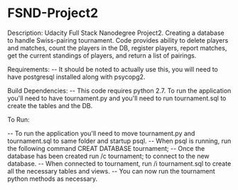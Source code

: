 # FSND-Project2

Description:
Udacity Full Stack Nanodegree Project2. Creating a database to handle Swiss-pairing tournament. Code provides ability to delete players and matches, count the players in the DB, register players, report matches, get the current standings of players, and return a list of pairings.

Requirements:
-- It should be noted to actually use this, you will need to have postgresql installed along with psycopg2.

Build Dependencies:
-- This code requires python 2.7. To run the application you'll need to have tournament.py and you'll need to run tournament.sql to create the tables and the DB. 

To Run:

-- To run the application you'll need to move tournament.py and tournament.sql to same folder and startup psql.
-- When psql is running, run the following command CREAT DATABASE tournament;
-- Once the database has been created run /c tournament; to connect to the new database.
-- When connected to tournament, run /i tournament.sql to create all the necessary tables and views.
-- You can now run the tournament python methods as necessary. 
